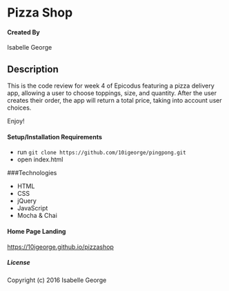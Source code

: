 # Pizza Shop

#### Created By
Isabelle George

## Description
This is the code review for week 4 of Epicodus featuring a pizza delivery app, allowing a user to choose toppings, size, and quantity. After the user creates their order, the app will return a total price, taking into account user choices.

Enjoy!

#### Setup/Installation Requirements

* run `git clone https://github.com/10igeorge/pingpong.git`
* open index.html

###Technologies
- HTML
- CSS
- jQuery
- JavaScript
- Mocha & Chai

#### Home Page Landing
https://10igeorge.github.io/pizzashop

##### License

Copyright (c) 2016 Isabelle George
